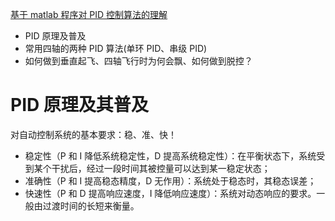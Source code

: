 [基于 matlab 程序对 PID 控制算法的理解](http://blog.csdn.net/sinat_23338865/article/details/53837634)

* PID 原理及普及
* 常用四轴的两种 PID 算法(单环 PID、串级 PID)
* 如何做到垂直起飞、四轴飞行时为何会飘、如何做到脱控？


# PID 原理及其普及
对自动控制系统的基本要求：稳、准、快！

* 稳定性（P 和 I 降低系统稳定性，D 提高系统稳定性）：在平衡状态下，系统受到某个干扰后，经过一段时间其被控量可以达到某一稳定状态；
* 准确性（P 和 I 提高稳态精度，D 无作用）：系统处于稳态时，其稳态误差；
* 快速性（P 和 D 提高响应速度，I 降低响应速度）：系统对动态响应的要求。一般由过渡时间的长短来衡量。
